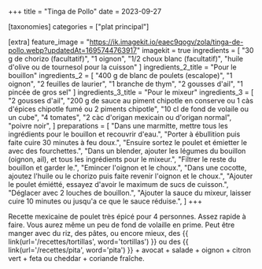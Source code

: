 +++
title = "Tinga de Pollo"
date = 2023-09-27

[taxonomies]
categories = ["plat principal"]

[extra]
feature_image = "https://ik.imagekit.io/eaec9qogv/zola/tinga-de-pollo.webp?updatedAt=1695744763917"
imagekit = true
ingredients = [
  "30 g de chorizo (facultatif)",
  "1 oignon",
  "1/2 choux blanc (facultatif)",
  "huile d'olive ou de tournesol pour la cuisson"
]
ingredients_2_title = "Pour le bouillon"
ingredients_2 = [
  "400 g de blanc de poulets (escalope)",
  "1 oignon",
  "2 feuilles de laurier",
  "1 branche de thym",
  "2 gousses d'ail",
  "1 pincée de gros sel"
]
ingredients_3_title = "Pour le mixeur"
ingredients_3 = [
  "2 gousses d'ail",
  "200 g de sauce au piment chipotle en conserve ou 1 càs d'épices chipotle fumé ou 2 piments chipotle",
  "10 cl de fond de volaile ou un cube",
  "4 tomates",
  "2 càc d'origan mexicain ou d'origan normal",
  "poivre noir",
]
preparations = [
  "Dans une marmitte, mettre tous les ingrédients pour le bouillon et recouvrir d'eau.",
  "Porter à ébullition puis faite cuire 30 minutes à feu doux.",
  "Ensuire sortez le poulet et émietter le avec des fourchettes.",
  "Dans un blender, ajouter les légumes du bouillon (oignon, ail), et tous les ingrédients pour le mixeur.",
  "Filtrer le reste du bouillon et garder le.",
  "Emincer l'oignon et le choux.",
  "Dans une cocotte, ajoutez l'huile ou le chorizo puis faite revenir l'oignon et le choux.",
  "Ajouter le poulet émiétté, essayez d'avoir le maximum de sucs de cuisson.",
  "Déglacer avec 2 louches de bouillon.",
  "Ajouter la sauce du mixeur, laisser cuire 10 minutes ou jusqu'a ce que le sauce réduise.",
]
+++

Recette mexicaine de poulet très épicé pour 4 personnes. Assez rapide à faire. Vous aurez même un peu de fond de volaille en prime. Peut être manger avec du riz, des pâtes, ou encore mieux, des {{ link(url='/recettes/tortillas', word='tortillas') }} ou des {{ link(url='/recettes/pita', word='pita') }} + avocat + salade + oignon + citron vert + feta ou cheddar + coriande fraîche.
